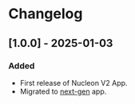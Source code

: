 # Changelog

## [1.0.0] - 2025-01-03
### Added
- First release of Nucleon V2 App.
- Migrated to [next-gen](https://help.sumologic.com/docs/get-started/apps-integrations/#next-gen-apps) app.
